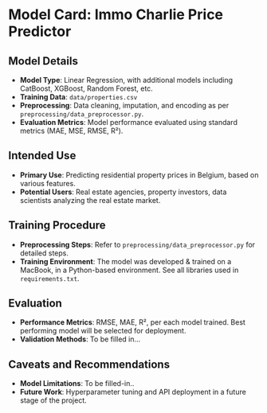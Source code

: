 #

# Model Card: Immo Charlie Price Predictor

## Model Details
- **Model Type**: Linear Regression, with additional models including CatBoost, XGBoost, Random Forest, etc.
- **Training Data**: `data/properties.csv`
- **Preprocessing**: Data cleaning, imputation, and encoding as per `preprocessing/data_preprocessor.py`.
- **Evaluation Metrics**: Model performance evaluated using standard metrics (MAE, MSE, RMSE, R²).

## Intended Use
- **Primary Use**: Predicting residential property prices in Belgium, based on various features.
- **Potential Users**: Real estate agencies, property investors, data scientists analyzing the real estate market.

## Training Procedure
- **Preprocessing Steps**: Refer to `preprocessing/data_preprocessor.py` for detailed steps.
- **Training Environment**: The model was developed & trained on a MacBook, in a Python-based environment. See all libraries used in `requirements.txt`.

## Evaluation
- **Performance Metrics**: RMSE, MAE, R², per each model trained. Best performing model will be selected for deployment.
- **Validation Methods**: To be filled in...

## Caveats and Recommendations
- **Model Limitations**: To be filled-in..
- **Future Work**: Hyperparameter tuning and API deployment in a future stage of the project.
